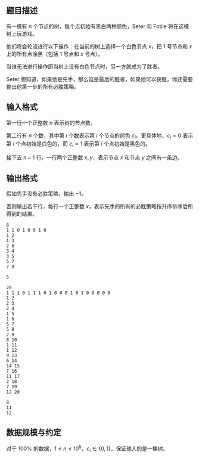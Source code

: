 

## 题目描述

有一棵有 $n$ 个节点的树，每个点初始有黑白两种颜色，Seter 和 Fotile 将在这棵树上玩游戏。

他们将会轮流进行以下操作：在当前的树上选择一个白色节点 $x$，把 $1$ 号节点和 $x$ 上的所有点涂黑（包括 $1$ 号点和 $x$ 号点）。

当谁无法进行操作即当树上没有白色节点时，另一方就成为了胜者。

Seter 想知道，如果他是先手，那么谁是最后的胜者，如果他可以获胜，你还需要输出他第一步的所有必胜策略。

## 输入格式

第一行一个正整数 $n$ 表示树的节点数。

第二行有 $n$ 个数，其中第 $i$ 个数表示第 $i$ 个节点的颜色 $c_i$。更具体地，$c_i=0$ 表示第 $i$ 个点初始是白色的，而 $c_i=1$ 表示第 $i$ 个点初始是黑色的。

接下去 $n-1$ 行，一行两个正整数 $x,y$，表示节点 $x$ 和节点 $y$ 之间有一条边。

## 输出格式

假如先手没有必胜策略，输出 $-1$。

否则输出若干行，每行一个正整数 $x$，表示先手的所有的必胜策略按升序排序后所得到的结果。

```input1
8
1 1 0 1 0 0 1 0
1 2
1 3
2 6
3 4
3 5
5 7
7 8 
```

```output1
5
```

```input2
20
1 1 1 0 1 1 1 0 1 0 0 0 1 0 1 0 0 0 0 0
1 2
2 3
2 4
1 5
1 6
5 7
5 8
2 9
8 10
1 11
1 12
9 13
6 14
14 15
7 16
11 17
2 18
7 19
12 20 
```

```output2
8
11
12
```

## 数据规模与约定

对于 $100\%$ 的数据，$1\le n\le10^5$，$c_i\in\{0,1\}$，保证输入的是一棵树。
